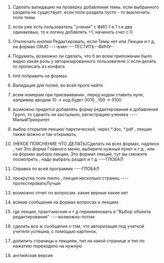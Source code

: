 1. Сделать валидацию на проверку добавления темы. если выбранного раздела не существует.
если поле раздела пусто - то выключить поле темы

2. если уже есть пользователь "ученик" с ФИО 1 в 1 т.е два одинаковых, то к логину добавлять +1, начинать счет с 0

3. Отключать кнопки Редактировать, если Темы нет или Лекции и т д, на формах CRUD ----взял----ТЕСТИТЬ--ФИЧУ--

4. Подумать, возможно ли сделать, что б во всем приложении было видно какая роль у авторизированного пользователя 
// если делать то прописать из конфига

6. hint поправить на формах

7. Валидация для полей, во всей проге найти

9. всем номерам при присваивании , перед кодом ставить нули, например вводим 10 -> код будет 0010 , 100 -> 0100 

10. возможно придется добавлять форму редактирования и добавления Групп, то сдеалть не кастыльно, регистрацию ученика ----МалыйПриоритет

11. выбор открытия лекции/ парктической, через *.doc, *.pdf , лекции также можно и так открывать,

12. (НЕКОЕ ПОЯСНЕНИЕ ЧТО ДЕЛАТЬ)Сделать на всех формах, надписи , тип Это форма Главного меню, выберите нужный пункт и т д , или на формах выбора лекции, Это формал 
лекций, тут вы сможите посмотреть , надо выбрать раздел и т д ----ГЛОБАЛ

13. Справка по всей программе ----ГЛОБАЛ

14.  прокрутка поле memo , лекция несколько страниц ----протестироватьЛучше

15. возможно отчет по вопросам. какие верные какие нет

16. всякие сообщения на формах вопросах и лекциях

19. где лекции, практчиеские и т д переименовать в "Выбор объекта редактирования" ----возможно-потом

20. сделать все ж сообщения о том, что авторизация под учеткой учителя успешна, с помощью картинок,

21. допилить страницы к лекциям, тип на какой странице и тип по нажатию переходило на нужную

25. английская версия





































